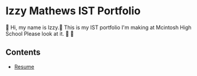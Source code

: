 # Izzy Mathews IST Portfolio

👋 Hi, my name is Izzy.🌱 This is my IST portfolio I'm making at Mcintosh High School Please look at it. 🙏 🥬

## Contents
- [Resume](RESUME.md)

